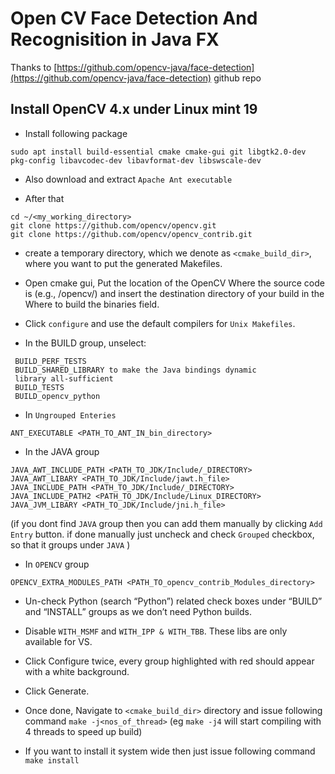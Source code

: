 # Open CV Face Detection And Recognisition in Java FX

Thanks to [https://github.com/opencv-java/face-detection](https://github.com/opencv-java/face-detection) github repo 

## Install OpenCV 4.x under Linux mint 19
* Install following package
```
sudo apt install build-essential cmake cmake-gui git libgtk2.0-dev pkg-config libavcodec-dev libavformat-dev libswscale-dev

```
* Also download and extract `Apache Ant executable`

* After that
```
cd ~/<my_working_directory>
git clone https://github.com/opencv/opencv.git
git clone https://github.com/opencv/opencv_contrib.git
```

* create a temporary directory, which we denote as `<cmake_build_dir>`, where you want to put the generated Makefiles.

* Open cmake gui, Put the location of the OpenCV Where the source code is (e.g., /opencv/) and insert the destination directory of your build in the Where to build the binaries field. 

* Click `configure` and use the default compilers for `Unix Makefiles`.

* In the BUILD group, unselect:
```
 BUILD_PERF_TESTS
 BUILD_SHARED_LIBRARY to make the Java bindings dynamic
 library all-sufficient
 BUILD_TESTS
 BUILD_opencv_python

```
* In `Ungrouped Enteries`
```
ANT_EXECUTABLE <PATH_TO_ANT_IN_bin_directory>

```

* In the JAVA group
```
JAVA_AWT_INCLUDE_PATH <PATH_TO_JDK/Include/_DIRECTORY>
JAVA_AWT_LIBARY <PATH_TO_JDK/Include/jawt.h_file>
JAVA_INCLUDE_PATH <PATH_TO_JDK/Include/_DIRECTORY>
JAVA_INCLUDE_PATH2 <PATH_TO_JDK/Include/Linux_DIRECTORY>
JAVA_JVM_LIBARY <PATH_TO_JDK/Include/jni.h_file>

```
(if you dont find `JAVA` group then you can add them manually by clicking `Add Entry` button. if done manually just uncheck and check `Grouped` checkbox, so that it groups under `JAVA` )

* In `OPENCV` group
```
OPENCV_EXTRA_MODULES_PATH <PATH_TO_opencv_contrib_Modules_directory>
```
* Un-check Python (search “Python”) related check boxes under “BUILD” and “INSTALL” groups as we don’t need Python builds.

* Disable `WITH_MSMF` and `WITH_IPP & WITH_TBB`. These libs are only available for VS.

* Click Configure twice, every group highlighted with red  should appear with a white background.

* Click Generate.

* Once done, Navigate to `<cmake_build_dir>` directory  and issue following command  `make -j<nos_of_thread>` (eg `make -j4` will start compiling with 4 threads to speed up build) 

* If you want to install it system wide then just issue following command `make install` 
